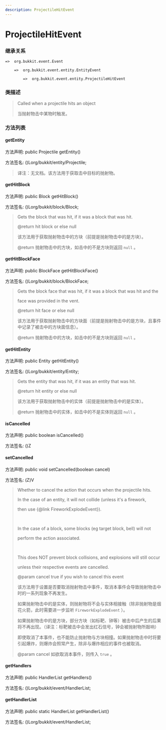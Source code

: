 ```yaml
---
description: ProjectileHitEvent
---
```


# ProjectileHitEvent

### 继承关系

    =>  org.bukkit.event.Event

        =>  org.bukkit.event.entity.EntityEvent

            =>  org.bukkit.event.entity.ProjectileHitEvent

### 类描述

> Called when a projectile hits an object
>
> 当抛射物击中某物时触发。

### 方法列表

#### getEntity

方法声明: public Projectile getEntity()

方法签名: ()Lorg/bukkit/entity/Projectile;

> 译注：无文档。该方法用于获取击中目标的抛射物。

#### getHitBlock

方法声明: public Block getHitBlock()

方法签名: ()Lorg/bukkit/block/Block;

> Gets the block that was hit, if it was a block that was hit.
>
> @return hit block or else null
>
> 该方法用于获取抛射物击中的方块（前提是抛射物击中的是方块）。
>
> @return 抛射物击中的方块，如击中的不是方块则返回 `null` 。

#### getHitBlockFace

方法声明: public BlockFace getHitBlockFace()

方法签名: ()Lorg/bukkit/block/BlockFace;

> Gets the block face that was hit, if it was a block that was hit and the
>
> face was provided in the vent.
>
> @return hit face or else null
>
> 该方法用于获取抛射物击中的方块面（前提是抛射物击中的是方块，且事件中记录了被击中的方块面信息）。
>
> @return 抛射物击中的方块，如击中的不是方块则返回 `null` 。

#### getHitEntity

方法声明: public Entity getHitEntity()

方法签名: ()Lorg/bukkit/entity/Entity;

> Gets the entity that was hit, if it was an entity that was hit.
>
> @return hit entity or else null
>
> 该方法用于获取抛射物击中的实体（前提是抛射物击中的是实体）。
>
> @return 抛射物击中的实体，如击中的不是实体则返回 `null` 。

#### isCancelled

方法声明: public boolean isCancelled()

方法签名: ()Z

#### setCancelled

方法声明: public void setCancelled(boolean cancel)

方法签名: (Z)V

> Whether to cancel the action that occurs when the projectile hits.
>
> In the case of an entity, it will not collide (unless it's a firework,
>
> then use {@link FireworkExplodeEvent}).
>
> <br>
>
> In the case of a block, some blocks (eg target block, bell) will not
>
> perform the action associated.
>
> <br>
>
> This does NOT prevent block collisions, and explosions will still occur
>
> unless their respective events are cancelled.
>
> @param cancel true if you wish to cancel this event
>
> 该方法用于设置是否要取消抛射物击中事件，取消本事件会导致抛射物击中时的一系列现象不再发生。
>
> 如果抛射物击中的是实体，则抛射物将不会与实体相接触（除非抛射物是烟花火箭，此时需要进一步监听 `FireworkExplodeEvent` ）。
>
> 如果抛射物击中的是方块，部分方块（如标靶、钟等）被击中后产生的后果将不再出现。（译注：标靶被击中会发出红石信号，钟会被抛射物所敲响）
>
> 即使取消了本事件，也不能防止抛射物与方块相撞。如果抛射物击中时将要引起爆炸，则爆炸会照常产生，除非与爆炸相应的事件也被取消。
>
> @param cancel 如欲取消本事件，则传入 `true` 。

#### getHandlers

方法声明: public HandlerList getHandlers()

方法签名: ()Lorg/bukkit/event/HandlerList;

#### getHandlerList

方法声明: public static HandlerList getHandlerList()

方法签名: ()Lorg/bukkit/event/HandlerList;
